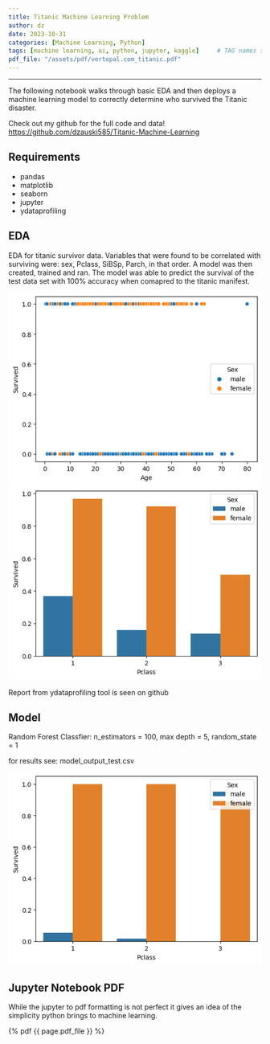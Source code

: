 ```yaml
---
title: Titanic Machine Learning Problem
author: dz  
date: 2023-10-31
categories: [Machine Learning, Python]
tags: [machine learning, ai, python, jupyter, kaggle]     # TAG names should always be lowercase
pdf_file: "/assets/pdf/vertopal.com_titanic.pdf"
---
```



---
The following notebook walks through basic EDA and then deploys a machine learning model to correctly determine who survived the Titanic disaster.  
  
Check out my github for the full code and data! <https://github.com/dzauski585/Titanic-Machine-Learning>

## Requirements

- pandas
- matplotlib
- seaborn
- jupyter
- ydataprofiling

## EDA

EDA for titanic survivor data. Variables that were found to be correlated with surviving were: sex, Pclass, SiBSp, Parch, in that order. A model was then created, trained and ran. The model was able to predict the survival of the test data set with 100% accuracy when comapred to the titanic manifest.

![EDA](/assets/img/image.png)
![Train](/assets/img/train.png)

Report from ydataprofiling tool is seen on github

## Model

Random Forest Classfier: n_estimators = 100, max depth = 5, random_state = 1

for results see: model_output_test.csv

![Output](/assets/img/output.png)

## Jupyter Notebook PDF

While the jupyter to pdf formatting is not perfect it gives an idea of the simplicity python brings to machine learning.

{% pdf {{ page.pdf_file }} %}
